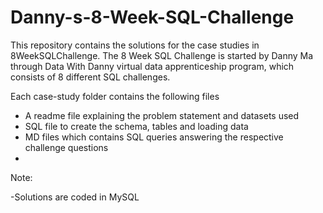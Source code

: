 # Danny-s-8-Week-SQL-Challenge
This repository contains the solutions for the case studies in 8WeekSQLChallenge. The 8 Week SQL Challenge is started by Danny Ma through Data With Danny virtual data apprenticeship program, which consists of 8 different SQL challenges.

Each case-study folder contains the following files

- A readme file explaining the problem statement and datasets used
- SQL file to create the schema, tables and loading data
- MD files which contains SQL queries answering the respective challenge questions
- 
Note:

-Solutions are coded in MySQL
